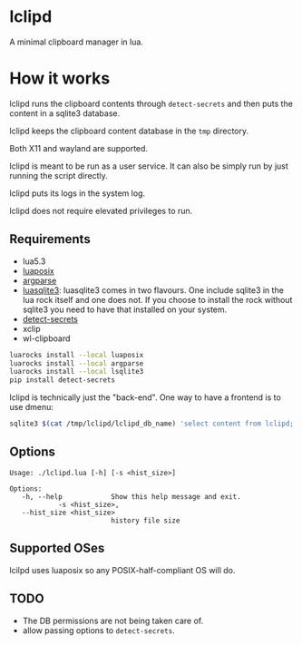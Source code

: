 # lclipd
A minimal clipboard manager in lua.</br>

# How it works
lclipd runs the clipboard contents through `detect-secrets` and then puts the content in a sqlite3 database.</br>

lclipd keeps the clipboard content database in the `tmp` directory.</br>

Both X11 and wayland are supported.</br>

lclipd is meant to be run as a user service. It can also be simply run by just running the script directly.</br>

lclipd puts its logs in the system log.</br>

lclipd does not require elevated privileges to run.</br>

## Requirements
* lua5.3
* [luaposix](https://github.com/luaposix/luaposix)
* [argparse](https://github.com/mpeterv/argparse)
* [luasqlite3](http://lua.sqlite.org/index.cgi/home): luasqlite3 comes in two flavours. One include sqlite3 in the lua rock itself and one does not. If you choose to install the rock without sqlite3 you need to have that installed on your system.
* [detect-secrets](https://github.com/Yelp/detect-secrets)
* xclip
* wl-clipboard

```sh
luarocks install --local luaposix
luarocks install --local argparse
luarocks install --local lsqlite3
pip install detect-secrets
```

lclipd is technically just the "back-end". One way to have a frontend is to use dmenu:</br>
```sh
sqlite3 $(cat /tmp/lclipd/lclipd_db_name) 'select content from lclipd;' | dmenu -l 10 | xsel -ib
```

## Options

```
Usage: ./lclipd.lua [-h] [-s <hist_size>]

Options:
   -h, --help            Show this help message and exit.
            -s <hist_size>,
   --hist_size <hist_size>
                         history file size
```

## Supported OSes
lcilpd uses luaposix so any POSIX-half-compliant OS will do.</br>

## TODO
* The DB permissions are not being taken care of.</br>
* allow passing options to `detect-secrets`.</br>
